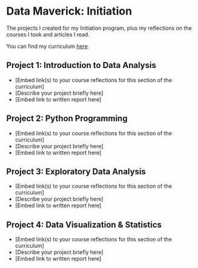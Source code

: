 # Data Maverick: Initiation

The projects I created for my Initiation program, plus my reflections on the courses I took and articles I read.

You can find my curriculum [here](/curriculum.md).

## Project 1: Introduction to Data Analysis

- [Embed link(s) to your course reflections for this section of the curriculum]
- [Describe your project briefly here]
- [Embed link to written report here]

## Project 2: Python Programming

- [Embed link(s) to your course reflections for this section of the curriculum]
- [Describe your project briefly here]
- [Embed link to written report here]

## Project 3: Exploratory Data Analysis

- [Embed link(s) to your course reflections for this section of the curriculum]
- [Describe your project briefly here]
- [Embed link to written report here]

## Project 4: Data Visualization & Statistics

- [Embed link(s) to your course reflections for this section of the curriculum]
- [Describe your project briefly here]
- [Embed link to written report here]
